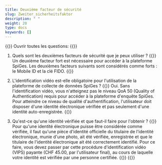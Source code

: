 ```yaml
---
title: Deuxième facteur de sécurité 
slug: Zweiter_sicherheitsfaktor 
description: " "
weight: 20
type: docs
keywords: []
---
```


{{<faqBlock>}}
Ouvrir toutes les questions: {{<collapsibleGroupCommand groupId="Zweiter_sicherheitsfaktor">}}

1. Quels sont les deuxièmes facteurs de sécurité que je peux utiliser ?
{{<collapsibleBlock groupId="Zweiter_sicherheitsfaktor">}}
Un deuxième facteur fort est nécessaire pour accéder à la plateforme SpiGes. Les deuxièmes facteurs suivants sont considérés comme forts : le Mobile ID et la clé FIDO. 
{{</collapsibleBlock>}}

2. L'identification vidéo est-elle obligatoire pour l'utilisation de la plateforme de collecte de données SpiGes ?
{{<collapsibleBlock groupId="Zweiter_sicherheitsfaktor">}}
Oui. Sans l'identification vidéo, vous n'atteignez pas le niveau QoA 50 (Quality of Authentication) requis pour accéder à la plateforme d'enquête SpiGes. Pour atteindre ce niveau de qualité d'authentification, l'utilisateur doit disposer d'une identité électronique vérifiée et pas seulement d'une identité auto-enregistrée.
{{</collapsibleBlock>}}

3. Qu'est-ce qu'une identité vérifiée et que faut-il faire pour l'obtenir ?
{{<collapsibleBlock groupId="Zweiter_sicherheitsfaktor">}}
Pour qu'une identité électronique puisse être considérée comme vérifiée, il faut qu'une pièce d'identité officielle du titulaire de l'identité électronique, munie d'une photo, ait été vérifiée, enregistrée et que le titulaire de l'identité électronique ait été correctement identifié. Pour ce faire, vous devez passer par cette procédure d'identification vidéo (VIPS) payante (CHF 45.00, par l'utilisateur final), au cours de laquelle votre identité est vérifiée par une personne certifiée.
{{</collapsibleBlock>}}
{{</faqBlock>}}